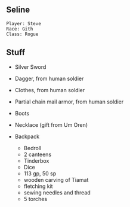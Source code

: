 
## Seline

    Player: Steve
    Race: Gith
    Class: Rogue

## Stuff

* Silver Sword
* Dagger, from human soldier
* Clothes, from human soldier
* Partial chain mail armor, from human soldier
* Boots
* Necklace (gift from Um Oren)

* Backpack
    * Bedroll
    * 2 canteens
    * Tinderbox
    * Dice
    * 113 gp, 50 sp
    * wooden carving of Tiamat
    * fletching kit
    * sewing needles and thread
    * 5 torches

